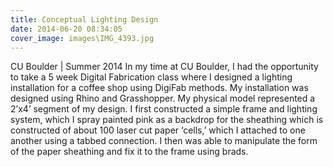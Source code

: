 ```yaml
---
title: Conceptual Lighting Design
date: 2014-06-20 08:34:05
cover_image: images\IMG_4393.jpg
---
```

CU Boulder | Summer 2014
In my time at CU Boulder, I had the opportunity to take a 5 week Digital Fabrication class where I designed a lighting installation for a coffee shop using DigiFab methods. My installation was designed using Rhino and Grasshopper. My physical model represented a 2’x4’ segment of my
design. I first constructed a simple frame and lighting system, which I spray painted pink as a backdrop for the sheathing which is constructed of about 100 laser cut paper ‘cells,’ which I attached to one another using a tabbed connection. I then was able to manipulate the form
of the paper sheathing and fix it to the frame using brads.
